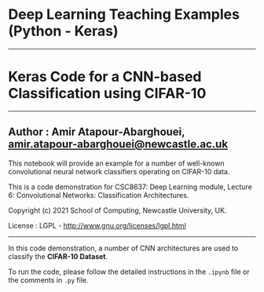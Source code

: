 # Deep Learning Teaching Examples (Python - Keras)

---

# Keras Code for a CNN-based Classification using CIFAR-10
---

## Author : Amir Atapour-Abarghouei, amir.atapour-abarghouei@newcastle.ac.uk

This notebook will provide an example for a number of well-known convolutional neural network classifiers operating on CIFAR-10 data.

This is a code demonstration for CSC8637: Deep Learning module, Lecture 6: Convolutional Networks: Classification Architectures.

Copyright (c) 2021 School of Computing, Newcastle University, UK.

License : LGPL - http://www.gnu.org/licenses/lgpl.html

---

In this code demonstration, a number of CNN architectures are used to classify the **CIFAR-10 Dataset**.

To run the code, please follow the detailed instructions in the `.ipynb` file or the comments in `.py` file.